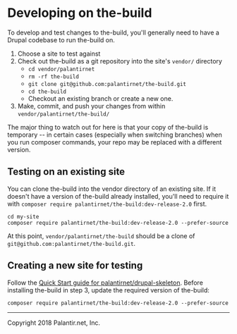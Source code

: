 # Developing on the-build

To develop and test changes to the-build, you'll generally need to have a Drupal codebase to run the-build on.

1. Choose a site to test against
2. Check out the-build as a git repository into the site's `vendor/` directory
   - `cd vendor/palantirnet`
   - `rm -rf the-build`
   - `git clone git@github.com:palantirnet/the-build.git`
   - `cd the-build`
   - Checkout an existing branch or create a new one.
3. Make, commit, and push your changes from within `vendor/palantirnet/the-build/`

The major thing to watch out for here is that your copy of the-build is temporary -- in certain cases (especially when switching branches) when you run composer commands, your repo may be replaced with a different version.

## Testing on an existing site

You can clone the-build into the vendor directory of an existing site. If it doesn't have a version of the-build already installed, you'll need to require it with `composer require palantirnet/the-build:dev-release-2.0` first.

```
cd my-site
composer require palantirnet/the-build:dev-release-2.0 --prefer-source
```

At this point, `vendor/palantirnet/the-build` should be a clone of `git@github.com:palantirnet/the-build.git`.

## Creating a new site for testing

Follow the [Quick Start guide for palantirnet/drupal-skeleton](https://github.com/palantirnet/drupal-skeleton#quick-start). Before installing the-build in step 3, update the required version of the-build:

```
composer require palantirnet/the-build:dev-release-2.0 --prefer-source
```

----
Copyright 2018 Palantir.net, Inc.
